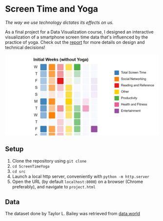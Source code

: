 # Screen Time and Yoga
*The way we use technology dictates its effects on us.*

As a final project for a Data Visualization course, I designed an interactive visualization of a smartphone screen time data that's influenced by the practice of yoga. Check out the [report](doc/report.pdf) for more details on design and technical decisions!

![preview](img/preview.jpg)

## Setup
1. Clone the repository using `git clone`
2. `cd ScreenTimeYoga`
3. `cd src`
4. Launch a local http server, conveniently with `python -m http.server`
5. Open the URL (by default `localhost:8000`) on a browser (Chrome preferably), and navigate to `project.html`

## Data
The dataset done by Taylor L. Bailey was retrieved from [data.world](https://data.world/taylynners04/screen-time-data)

